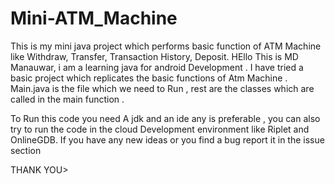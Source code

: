 # Mini-ATM_Machine
This is my mini java project which performs basic function of ATM Machine like Withdraw, Transfer, Transaction History, Deposit.
HEllo This is MD Manauwar, i am a learning java for android Development . I have tried a basic project which replicates the basic functions of Atm Machine . 
Main.java is the file which we need to Run , rest are the classes which are called in the main function . 

To Run this code you need A jdk and an ide any is preferable , you can also try to run the code in the cloud Development environment like Riplet and OnlineGDB.
If you have any new ideas or you find a bug report it in the issue section

THANK YOU>
